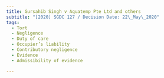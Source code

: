 ```yaml
---
title: Gursahib Singh v Aquatemp Pte Ltd and others
subtitle: "[2020] SGDC 127 / Decision Date: 22\_May\_2020"
tags:
  - Tort
  - Negligence
  - Duty of care
  - Occupier’s liability
  - Contributory negligence
  - Evidence
  - Admissibility of evidence

---
```

